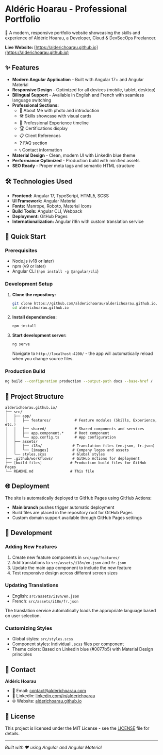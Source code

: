 # Aldéric Hoarau - Professional Portfolio

🚀 A modern, responsive portfolio website showcasing the skills and experience of Aldéric Hoarau, a Developer, Cloud & DevSecOps Freelancer.

**Live Website:** [https://alderichoarau.github.io](https://alderichoarau.github.io)

## ✨ Features

- **Modern Angular Application** - Built with Angular 17+ and Angular Material
- **Responsive Design** - Optimized for all devices (mobile, tablet, desktop)
- **Bilingual Support** - Available in English and French with seamless language switching
- **Professional Sections:**
  - 👤 About Me with photo and introduction
  - 🛠️ Skills showcase with visual cards
  - 💼 Professional Experience timeline
  - 🏆 Certifications display
  - 📋 Client References
  - ❓ FAQ section
  - 📞 Contact information
- **Material Design** - Clean, modern UI with LinkedIn blue theme
- **Performance Optimized** - Production build with minified assets
- **SEO Ready** - Proper meta tags and semantic HTML structure

## 🛠️ Technologies Used

- **Frontend:** Angular 17, TypeScript, HTML5, SCSS
- **UI Framework:** Angular Material
- **Fonts:** Manrope, Roboto, Material Icons
- **Build Tools:** Angular CLI, Webpack
- **Deployment:** GitHub Pages
- **Internationalization:** Angular i18n with custom translation service

## 🚀 Quick Start

### Prerequisites
- Node.js (v18 or later)
- npm (v9 or later)
- Angular CLI (`npm install -g @angular/cli`)

### Development Setup

1. **Clone the repository:**
   ```bash
   git clone https://github.com/alderichoarau/alderichoarau.github.io.git
   cd alderichoarau.github.io
   ```

2. **Install dependencies:**
   ```bash
   npm install
   ```

3. **Start development server:**
   ```bash
   ng serve
   ```
   Navigate to `http://localhost:4200/` - the app will automatically reload when you change source files.

### Production Build

```bash
ng build --configuration production --output-path docs --base-href /
```

## 📁 Project Structure

```
alderichoarau.github.io/
├── src/
│   ├── app/
│   │   ├── features/           # Feature modules (Skills, Experience, etc.)
│   │   ├── shared/             # Shared components and services
│   │   ├── app.component.*     # Root component
│   │   └── app.config.ts       # App configuration
│   ├── assets/
│   │   ├── i18n/              # Translation files (en.json, fr.json)
│   │   └── [images]           # Company logos and assets
│   └── styles.scss            # Global styles
├── .github/workflows/         # GitHub Actions for deployment
├── [build-files]             # Production build files for GitHub Pages
└── README.md                 # This file
```

## 🌐 Deployment

The site is automatically deployed to GitHub Pages using GitHub Actions:

- **Main branch** pushes trigger automatic deployment
- Build files are placed in the repository root for GitHub Pages
- Custom domain support available through GitHub Pages settings

## 🔧 Development

### Adding New Features

1. Create new feature components in `src/app/features/`
2. Add translations to `src/assets/i18n/en.json` and `fr.json`
3. Update the main app component to include the new feature
4. Test responsive design across different screen sizes

### Updating Translations

- English: `src/assets/i18n/en.json`
- French: `src/assets/i18n/fr.json`

The translation service automatically loads the appropriate language based on user selection.

### Customizing Styles

- Global styles: `src/styles.scss`
- Component styles: Individual `.scss` files per component
- Theme colors: Based on LinkedIn blue (#0077b5) with Material Design principles

## 📧 Contact

**Aldéric Hoarau**
- 📧 Email: contact@alderichoarau.com
- 💼 LinkedIn: [linkedin.com/in/alderichoarau](https://linkedin.com/in/alderichoarau)
- 🌐 Website: [alderichoarau.github.io](https://alderichoarau.github.io)

## 📄 License

This project is licensed under the MIT License - see the [LICENSE](LICENSE) file for details.

---

*Built with ❤️ using Angular and Angular Material*
